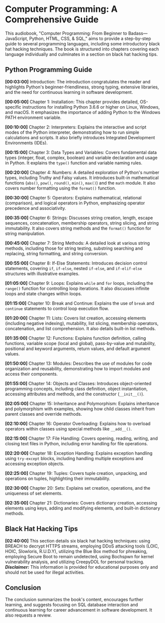 # Computer Programming: A Comprehensive Guide

This audiobook, "Computer Programming: From Beginner to Badass—JavaScript, Python, HTML, CSS, & SQL,"  aims to provide a step-by-step guide to several programming languages, including some introductory black hat hacking techniques.  The book is structured into chapters covering each language individually and culminates in a section on black hat hacking tips.

## Python Programming Guide

**[00:03:00]** Introduction: The introduction congratulates the reader and highlights Python's beginner-friendliness, strong typing, extensive libraries, and the need for continuous learning in software development.

**[00:05:00]** Chapter 1: Installation: This chapter provides detailed, OS-specific instructions for installing Python 3.6.6 or higher on Linux, Windows, and macOS.  It emphasizes the importance of adding Python to the Windows PATH environment variable.

**[00:10:00]** Chapter 2: Interpreters:  Explains the interactive and script modes of the Python interpreter, demonstrating how to run simple calculations and scripts. It also briefly introduces Integrated Development Environments (IDEs).

**[00:15:00]** Chapter 3: Data Types and Variables: Covers fundamental data types (integer, float, complex, boolean) and variable declaration and usage in Python.  It explains the `type()` function and variable naming rules.

**[00:20:00]** Chapter 4: Numbers:  A detailed exploration of Python's number types, including Truthy and Falsy values. It introduces built-in mathematical functions (`abs()`, `pow()`, `round()`, `min()`, `max()`) and the `math` module.  It also covers number formatting using the `format()` function.

**[00:30:00]** Chapter 5: Operators: Explains mathematical, relational (comparison), and logical operators in Python, emphasizing operator precedence and associativity.

**[00:35:00]** Chapter 6: Strings:  Discusses string creation, length, escape sequences, concatenation, membership operators, string slicing, and string immutability.  It also covers string methods and the `format()` function for string manipulation.

**[00:45:00]** Chapter 7: String Methods:  A detailed look at various string methods, including those for string testing, substring searching and replacing, string formatting, and string conversion.

**[00:55:00]** Chapter 8: If-Else Statements: Introduces decision control statements, covering `if`, `if-else`, nested `if-else`, and `if-elif-else` structures with illustrative examples.

**[01:05:00]** Chapter 9: Loops: Explains `while` and `for` loops, including the `range()` function for controlling loop iterations.  It also discusses infinite loops and state changes within loops.

**[01:15:00]** Chapter 10: Break and Continue:  Explains the use of `break` and `continue` statements to control loop execution flow.

**[01:20:00]** Chapter 11: Lists: Covers list creation, accessing elements (including negative indexing), mutability, list slicing, membership operators, concatenation, and list comprehension.  It also details built-in list methods.

**[01:35:00]** Chapter 12: Functions: Explains function definition, calling functions, variable scope (local and global), pass-by-value and mutability, positional and keyword arguments, return values, and default argument values.

**[01:50:00]** Chapter 13: Modules:  Describes the use of modules for code organization and reusability, demonstrating how to import modules and access their components.

**[01:55:00]** Chapter 14: Objects and Classes:  Introduces object-oriented programming concepts, including class definition, object instantiation, accessing attributes and methods, and the constructor (`__init__()`).

**[02:05:00]** Chapter 15: Inheritance and Polymorphism: Explains inheritance and polymorphism with examples, showing how child classes inherit from parent classes and override methods.

**[02:10:00]** Chapter 16: Operator Overloading:  Explains how to overload operators within classes using special methods like `__add__()`.

**[02:15:00]** Chapter 17: File Handling:  Covers opening, reading, writing, and closing text files in Python, including error handling for file operations.

**[02:20:00]** Chapter 18: Exception Handling:  Explains exception handling using `try-except` blocks, including handling multiple exceptions and accessing exception objects.

**[02:25:00]** Chapter 19: Tuples:  Covers tuple creation, unpacking, and operations on tuples, highlighting their immutability.

**[02:30:00]** Chapter 20: Sets:  Explains set creation, operations, and the uniqueness of set elements.

**[02:35:00]** Chapter 21: Dictionaries:  Covers dictionary creation, accessing elements using keys, adding and modifying elements, and built-in dictionary methods.


## Black Hat Hacking Tips

**[02:40:00]**  This section details six black hat hacking techniques:  using BREACH to decrypt HTTPS streams, employing DDoS attacking tools (LOIC, HOIC, Slowloris, R.U.D.Y), utilizing the Blue Box method for phreaking, employing Secure Boot to remain undetected, using Bochspwn for kernel vulnerability analysis, and utilizing CreepyDOL for personal tracking.  **_Disclaimer:_** This information is provided for educational purposes only and should not be used for illegal activities.


## Conclusion

The conclusion summarizes the book's content, encourages further learning, and suggests focusing on SQL database interaction and continuous learning for career advancement in software development.  It also requests a review.


